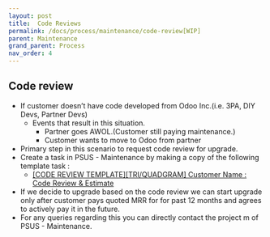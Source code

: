 ```yaml
---
layout: post
title:  Code Reviews
permalink: /docs/process/maintenance/code-review[WIP]
parent: Maintenance
grand_parent: Process
nav_order: 4
---
```



## Code review

- If customer doesn’t have code developed from Odoo Inc.(i.e. 3PA, DIY Devs, Partner Devs)
  - Events that result in this situation.
    - Partner goes AWOL.(Customer still paying maintenance.)
    - Customer wants to move to Odoo from partner
- Primary step in this scenario to request code review for upgrade.
- Create a task in PSUS - Maintenance by making a copy of the following template task :
  - [[CODE REVIEW TEMPLATE][TRI/QUADGRAM] Customer Name : Code Review & Estimate](https://www.odoo.com/web#id=2908771&cids=3&menu_id=4720&action=333&active_id=3137&model=project.task&view_type=form)
- If we decide to upgrade based on the code review we can start upgrade only after customer pays quoted MRR for for past 12 months and agrees to actively pay it in the future.
- For any queries regarding this you can directly contact the project m of PSUS - Maintenance.